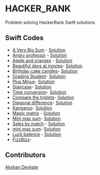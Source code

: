 # HACKER_RANK

Problem solving HackerRank Swift solutions 

## Swift Codes

* [A Very Big Sum]() - [Solution](https://github.com/AkshayDevkate/HACKER_RANK/blob/master/AVeryBigSum.swift) <br/>
* [Angry professor]() - [Solution](https://github.com/AkshayDevkate/HACKER_RANK/blob/master/Angry_Professor.swift) <br/>
* [Apple and oranges]() - [Solution](https://github.com/AkshayDevkate/HACKER_RANK/blob/master/Apple_and_Oranges.swift) <br/>
* [Beautiful days at movies]()- [Solution](https://github.com/AkshayDevkate/HACKER_RANK/blob/master/Beautiful_days_at_movies.swift) <br/>
* [Birthday cake candles]()- [Solution](https://github.com/AkshayDevkate/HACKER_RANK/blob/master/Birthday_Cake_Candles.swift) <br/>
* [Grading Student]()- [Solution](https://github.com/AkshayDevkate/HACKER_RANK/blob/master/Grading_student.swift) <br/>
* [Plus Minus]()- [Solution](https://github.com/AkshayDevkate/HACKER_RANK/blob/master/PlusMinus.swift) <br/>
* [Staircase]()- [Solution](https://github.com/AkshayDevkate/HACKER_RANK/blob/master/Stricase.swift) <br/>
* [Time conversion]()- [Solution](https://github.com/AkshayDevkate/HACKER_RANK/blob/master/Time_Conversion.swift) <br/>
* [Compare the triplets]()- [Solution](https://github.com/AkshayDevkate/HACKER_RANK/blob/master/compare_thetriplets.swift) <br/>
* [Diagonal difference]()- [Solution](https://github.com/AkshayDevkate/HACKER_RANK/blob/master/diagonaldifference.swift) <br/>
* [Kangaroo](https://github.com/AkshayDevkate/HACKER_RANK/blob/master/kangaroo.swift)- [Solution]() <br/>
* [Magic matrix]() - [Solution](https://github.com/AkshayDevkate/HACKER_RANK/blob/master/magicmatrix.swift) <br/>
* [Mini max sum]()- [Solution](https://github.com/AkshayDevkate/HACKER_RANK/blob/master/mini-max_sum.swift) <br/>
* [Sales by match]() - [Solution](https://github.com/AkshayDevkate/HACKER_RANK/blob/master/salesbyMatch.swift) <br/>
* [mini max sum]()- [Solution](https://github.com/AkshayDevkate/HACKER_RANK/blob/master/simple_array_sum.swift) <br/>
* [Luck balence](https://www.hackerrank.com/challenges/luck-balance/problem?h_l=interview&playlist_slugs%5B%5D=interview-preparation-kit&playlist_slugs%5B%5D=greedy-algorithms) - [Solution]()
* [FizzBizz](https://www.hackerrank.com/challenges/fizzbuzz/problem)- 

## Contributors

[Akshay Devkate](https://www.hackerrank.com/devkatte_akshay1)




